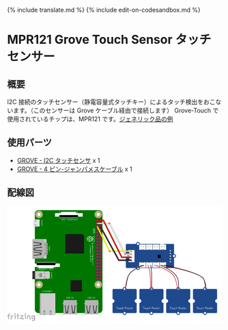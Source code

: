 {% include translate.md %}
{% include edit-on-codesandbox.md %}

# MPR121 Grove Touch Sensor タッチセンサー

## 概要

I2C 接続のタッチセンサー（静電容量式タッチキー）によるタッチ検出をおこないます。（このセンサーは Grove ケーブル経由で接続します）
Grove-Touch で使用されているチップは、MPR121 です。[ジェネリック品の例](https://www.amazon.co.jp/s?k=MPR121)

## 使用パーツ

- [GROVE - I2C タッチセンサ](https://www.switch-science.com/catalog/825/) x 1
- [GROVE - 4 ピン-ジャンパメスケーブル](https://www.switch-science.com/catalog/1048/) x 1

## 配線図

![配線図](schematic.png)
